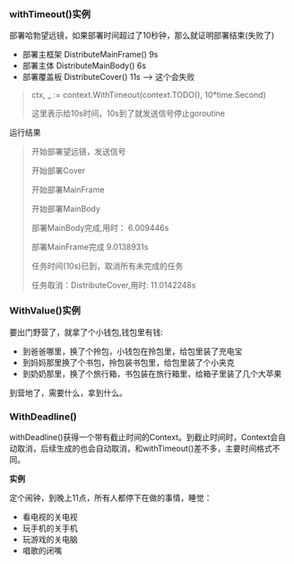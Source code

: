 ### withTimeout()实例
  
部署哈勃望远镜，如果部署时间超过了10秒钟，那么就证明部署结束(失败了)

- 部署主框架 DistributeMainFrame() 9s
- 部署主体 DistributeMainBody() 6s
- 部署覆盖板 DistributeCover() 11s  --> 这个会失败

> ctx, _ := context.WithTimeout(context.TODO(), 10*time.Second)
> 
> 这里表示给10s时间，10s到了就发送信号停止goroutine 

运行结果
>开始部署望远镜，发送信号 
>
>开始部署Cover 
>
>开始部署MainFrame 
> 
>开始部署MainBody 
> 
>部署MainBody完成,用时： 6.009446s 
>
>部署MainFrame完成 9.0138931s
>
>任务时间(10s)已到，取消所有未完成的任务
>
>任务取消：DistributeCover,用时: 11.0142248s



### WithValue()实例

要出门野营了，就拿了个小钱包,钱包里有钱:

- 到爸爸哪里，换了个拎包，小钱包在拎包里，给包里装了充电宝
- 到妈妈那里换了个书包，拎包装书包里，给包里装了个小夹克
- 到奶奶那里，换了个旅行箱，书包装在旅行箱里，给箱子里装了几个大苹果

到营地了，需要什么，拿到什么。


### WithDeadline()

withDeadline()获得一个带有截止时间的Context。到截止时间时，Context会自动取消，后续生成的也会自动取消，和withTimeout()差不多，主要时间格式不同。

**实例**

定个闹钟，到晚上11点，所有人都停下在做的事情，睡觉：

- 看电视的关电视
- 玩手机的关手机
- 玩游戏的关电脑
- 唱歌的闭嘴